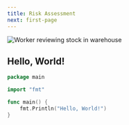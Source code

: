 ```yaml
---
title: Risk Assessment
next: first-page
---
```


![Worker reviewing stock in warehouse](clipboard-worker_6000x2000.png "Image Courtesy of Mauricio Gutiérrez on Unsplash")

## Hello, World!

```go {filename="main.go"}
package main

import "fmt"

func main() {
    fmt.Println("Hello, World!")
}
```
